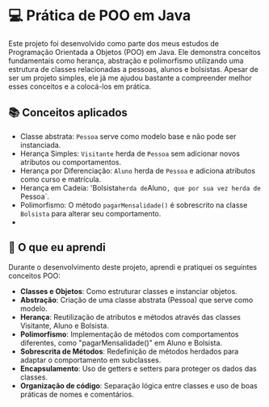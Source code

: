 # 💻 Prática de POO em Java 

Este projeto foi desenvolvido como parte dos meus estudos de Programação Orientada a Objetos (POO) em Java. Ele demonstra conceitos fundamentais como herança, abstração e polimorfismo utilizando uma estrutura de classes relacionadas a pessoas, alunos e bolsistas.
Apesar de ser um projeto simples, ele já me ajudou bastante a compreender melhor esses conceitos e a colocá-los em prática.

## 📚 Conceitos aplicados

- Classe abstrata: `Pessoa` serve como modelo base e não pode ser instanciada.
- Herança Simples: `Visitante` herda de `Pessoa` sem adicionar novos atributos ou comportamentos.
- Herança por Diferenciação: `Aluno` herda de `Pessoa` e adiciona atributos como curso e matrícula.
- Herança em Cadeia: 'Bolsista` herda de `Aluno`, que por sua vez herda de `Pessoa`.
- Polimorfismo: O método `pagarMensalidade()` é sobrescrito na classe `Bolsista` para alterar seu comportamento.
- 
## 🧠 O que eu aprendi

Durante o desenvolvimento deste projeto, aprendi e pratiquei os seguintes conceitos POO:

- **Classes e Objetos**: Como estruturar classes e instanciar objetos.
- **Abstração**: Criação de uma classe abstrata (Pessoa) que serve como modelo.
- **Herança**: Reutilização de atributos e métodos através das classes Visitante, Aluno e Bolsista.
- **Polimorfismo**: Implementação de métodos com comportamentos diferentes, como "pagarMensalidade()" em Aluno e Bolsista.
- **Sobrescrita de Métodos**: Redefinição de métodos herdados para adaptar o comportamento em subclasses.
- **Encapsulamento**: Uso de getters e setters para proteger os dados das classes.
- **Organização de código**: Separação lógica entre classes e uso de boas práticas de nomes e comentários.


